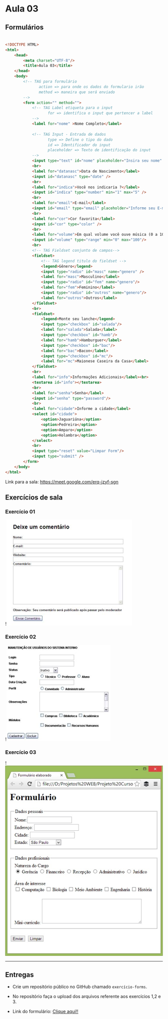 # Aula 03

## Formulários

```html

<!DOCTYPE HTML>
<html>
	<head>
		<meta charset="UTF-8"/>
		<title>Aula 03</title>
	</head>
	<body>
		<!-- TAG para formulário 
		       action => para onde os dados do formulario irão
		       method => maneira que será enviado
		-->
		<form action="" method="">
			<!-- TAG Label etiqueta para o input 
			       for => identifica o input que pertencer a label
			-->
			<label for="nome" >Nome Completo</label>

			<!-- TAG Input - Entrada de dados
			       type => Define o tipo do dado
			       id => Identificador do input
			       placeholder => Texto de identificação do input
			-->
			<input type="text" id="nome" placeholder="Insira seu nome" required/>
			<br>
			<label for="datanasc">Data de Nascimento</label>
			<input id="datanasc" type="date" />
			<br>
			<label for="indica">Você nos indicaria ?</label>
			<input id="indica" type="number" min="1" max="5" />
			<br>
			<label for="email">E-mail</label>
			<input id="email" type="email" placeholder="Informe seu E-mail" />
			<br>
			<label for="cor">Cor favorita</label>
			<input id="cor" type="color" />
			<br>
			<label for="volume">Em qual volume você ouve música (0 a 100)</label>
			<input id="volume" type="range" min="0" max="100"/>
			<br>
			<!-- TAG Fieldset conjunto de campos-->
			<fieldset>
				<!-- TAG legend titulo do fieldset -->
				<legend>Gênero</legend>
				<input type="radio" id="masc" name="genero" />
				<label for="masc">Masculino</label>
				<input type="radio" id="fem" name="genero"/>
				<label for="fem">Feminino</label>
				<input type="radio" id="outros" name="genero"/>
				<label for="outros">Outros</label>
			</fieldset>
			<br>
			<fieldset>
				<legend>Monte seu lanche</legend>
				<input type="checkbox" id="salada"/>
				<label for="salada">Salada</label>
				<input type="checkbox" id="hamb"/>
				<label for="hamb">Hamburguer</label>
				<input type="checkbox" id="bac"/>
				<label for="bac">Bacon</label>
				<input type="checkbox" id="mc"/>
				<label for="mc">Maionese Caseira da Casa</label>
			</fieldset>
			<br>
			<label for="info">Informações Adicionais</label><br>
			<textarea id="info"></textarea>
			<br>	
			<label for="senha">Senha</label>
			<input id="senha" type="password"/>
			<br>
			<label for="cidade">Informe a cidade</label>
			<select id="cidade">
				<option>Jaguariúna</option>
				<option>Pedreira</option>
				<option>Amparo</option>
				<option>Holambra</option>
			</select>
			<br>
			<input type="reset" value="Limpar Form"/>
			<input type="submit" />
		</form>
	</body>
</html>

```

Link para a sala: https://meet.google.com/erq-jzyf-sgn

## Exercícios de sala

### Exercício 01

!![ex1](./exp01.jpg)

### Exercício 02

!![ex2](./exp02.jpg)

### Exercício 03

!![ex3](./exp03.jpg)

<hr/>

## Entregas
- Crie um repositório público no GitHub chamado `exercício-forms`.

- No repositório faça o upload dos arquivos referente aos exercícios 1,2 e 3.

- Link do formulário: <a href="https://forms.gle/dLq8YJSWH6e6z1hp6">Clique aqui!!</a>